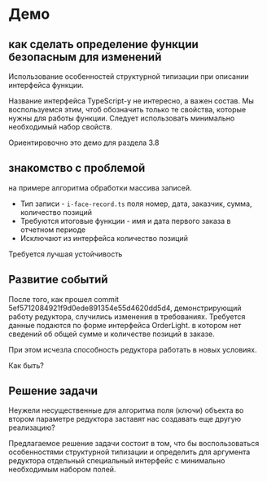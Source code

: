 # Демо

## как сделать определение функции безопасным для изменений

Использование особенностей структурной типизации при описании интерфейса функции.

Название интерфейса TypeScript-у не интересно, а важен состав. Мы воспользуемся этим, чтоб обозначить только те свойства, которые нужны для работы функции. Следует использовать минимально необходимый набор свойств.

Ориентировочно это демо для раздела 3.8

## знакомство с проблемой

на примере алгоритма обработки массива записей.

* Тип записи - `i-face-record.ts` поля номер, дата, заказчик, сумма, количество позиций
* Требуются итоговые функции - имя и дата первого заказа в отчетном периоде
* Исключают из интерфейса количество позиций

Требуется лучшая устойчивость

## Развитие событий

После того, как прошел commit 5ef5712084921f9d0ede891354e55d4620dd5d4, демонстрирующий работу редуктора, случились изменения в требованиях. Требуется данные подаются по форме интерфейса OrderLight. в котором нет сведений об общей сумме и количестве позиций в заказе.

При этом исчезла способность редуктора работать в новых условиях.

Как быть?

## Решение задачи

Неужели несущественные для алгоритма поля (ключи) объекта во втором параметре редуктора заставят нас создавать еще другую реализацию?

Предлагаемое решение задачи состоит в том, что бы воспользоваться особенностями структурной типизации и определить для аргумента редуктора отдельный специальный интерфейс с минимально необходимым набором полей.
